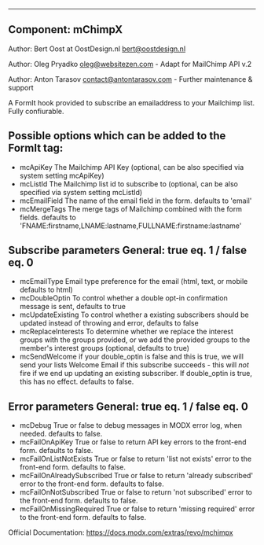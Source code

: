 --------------------
Component: mChimpX
--------------------
Author: Bert Oost at OostDesign.nl <bert@oostdesign.nl>

Author: Oleg Pryadko <oleg@websitezen.com> - Adapt for MailChimp API v.2

Author: Anton Tarasov <contact@antontarasov.com> - Further maintenance & support

A FormIt hook provided to subscribe an emailaddress to your Mailchimp list. Fully confiurable.

Possible options which can be added to the FormIt tag:
---------------------------------
- mcApiKey
  The Mailchimp API Key (optional, can be also specified via system setting mcApiKey)
- mcListId
  The Mailchimp list id to subscribe to (optional, can be also specified via system setting mcListId)
- mcEmailField
  The name of the email field in the form. defaults to 'email'
- mcMergeTags
  The merge tags of Mailchimp combined with the form fields.
  defaults to 'FNAME:firstname,LNAME:lastname,FULLNAME:firstname:lastname'


Subscribe parameters
General: true eq. 1 / false eq. 0
---------------------------------
- mcEmailType
  Email type preference for the email (html, text, or mobile defaults to html)
- mcDoubleOptin
  To control whether a double opt-in confirmation message is sent, defaults to true
- mcUpdateExisting
  To control whether a existing subscribers should be updated instead of throwing and 
  error, defaults to false
- mcReplaceInterests
  To determine whether we replace the interest groups with the groups provided, or we 
  add the provided groups to the member's interest groups (optional, defaults to true)
- mcSendWelcome
  if your double_optin is false and this is true, we will send your lists Welcome Email 
  if this subscribe succeeds - this will *not* fire if we end up updating an existing 
  subscriber. If double_optin is true, this has no effect. defaults to false.


Error parameters
General: true eq. 1 / false eq. 0
---------------------------------
- mcDebug
  True or false to debug messages in MODX error log, when needed. defaults to false.
- mcFailOnApiKey
  True or false to return API key errors to the front-end form. defaults to false.
- mcFailOnListNotExists
  True or false to return 'list not exists' error to the front-end form. defaults to false.
- mcFailOnAlreadySubscribed
  True or false to return 'already subscribed' error to the front-end form. defaults to false.
- mcFailOnNotSubscribed
  True or false to return 'not subscribed' error to the front-end form. defaults to false.
- mcFailOnMissingRequired
  True or false to return 'missing required' error to the front-end form. defaults to false.

Official Documentation:
https://docs.modx.com/extras/revo/mchimpx
